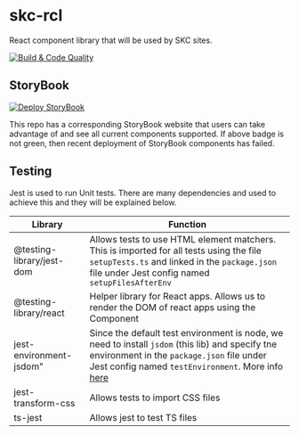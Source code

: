 # skc-rcl

React component library that will be used by SKC sites.

[![Build & Code Quality](https://github.com/ygo-skc/skc-rcl/actions/workflows/build-and-code-quality.yaml/badge.svg?branch=release)](https://github.com/ygo-skc/skc-rcl/actions/workflows/build-and-code-quality.yaml)

## StoryBook

[![Deploy StoryBook](https://github.com/ygo-skc/skc-rcl/actions/workflows/deploy-storybook.yaml/badge.svg?branch=release)](https://github.com/ygo-skc/skc-rcl/actions/workflows/deploy-storybook.yaml)

This repo has a corresponding StoryBook website that users can take advantage of and see all current components supported. If above badge is not green, then recent deployment of StoryBook components has failed.

## Testing

Jest is used to run Unit tests. There are many dependencies and used to achieve this and they will be explained below.

| Library                           | Function           |
| --------------------------------- | ------------------ |
| @testing-library/jest-dom         | Allows tests to use HTML element matchers. This is imported for all tests using the file `setupTests.ts` and linked in the `package.json` file under Jest config named `setupFilesAfterEnv` |
| @testing-library/react            | Helper library for React apps. Allows us to render the DOM of react apps using the Component |
| jest-environment-jsdom"           | Since the default test environment is node, we need to install `jsdom` (this lib) and specify tne environment in the `package.json` file under Jest config named `testEnvironment`. More info [here](https://jestjs.io/docs/configuration#testenvironment-string) |
| jest-transform-css                | Allows tests to import CSS files |
| ts-jest                           | Allows jest to test TS files |
